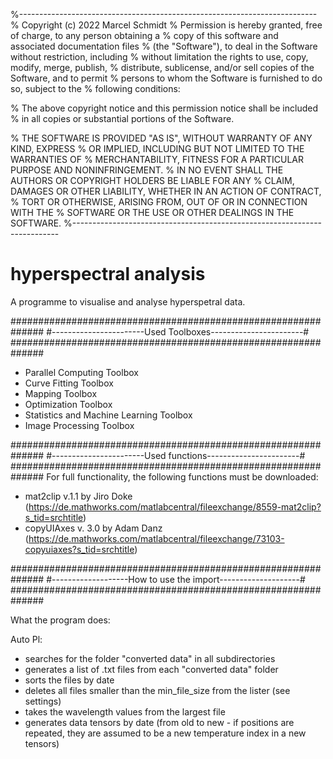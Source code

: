 %--------------------------------------------------------------------------
% Copyright (c) 2022 Marcel Schmidt
% Permission is hereby granted, free of charge, to any person obtaining a
% copy of this software and associated documentation files
% (the "Software"), to deal in the Software without restriction, including
% without limitation the rights to use, copy, modify, merge, publish,
% distribute, sublicense, and/or sell copies of the Software, and to permit
% persons to whom the Software is furnished to do so, subject to the
% following conditions: 

% The above copyright notice and this permission notice shall be included
% in all copies or substantial portions of the Software. 

% THE SOFTWARE IS PROVIDED "AS IS", WITHOUT WARRANTY OF ANY KIND, EXPRESS
% OR IMPLIED, INCLUDING BUT NOT LIMITED TO THE WARRANTIES OF
% MERCHANTABILITY, FITNESS FOR A PARTICULAR PURPOSE AND NONINFRINGEMENT. 
% IN NO EVENT SHALL THE AUTHORS OR COPYRIGHT HOLDERS BE LIABLE FOR ANY
% CLAIM, DAMAGES OR OTHER LIABILITY, WHETHER IN AN ACTION OF CONTRACT, 
% TORT OR OTHERWISE, ARISING FROM, OUT OF OR IN CONNECTION WITH THE
% SOFTWARE OR THE USE OR OTHER DEALINGS IN THE SOFTWARE.
%--------------------------------------------------------------------------

# hyperspectral analysis
 A programme to visualise and analyse hyperspetral data.

##############################################################
#-----------------------Used Toolboxes-----------------------#
##############################################################

- Parallel Computing Toolbox
- Curve Fitting Toolbox
- Mapping Toolbox
- Optimization Toolbox
- Statistics and Machine Learning Toolbox
- Image Processing Toolbox

##############################################################
#-----------------------Used functions-----------------------#
##############################################################
For full functionality, the following functions must be downloaded:
- mat2clip v.1.1 by Jiro Doke (https://de.mathworks.com/matlabcentral/fileexchange/8559-mat2clip?s_tid=srchtitle)
- copyUIAxes v. 3.0 by Adam Danz (https://de.mathworks.com/matlabcentral/fileexchange/73103-copyuiaxes?s_tid=srchtitle) 

##############################################################
#-------------------How to use the import--------------------#
##############################################################

What the program does:

Auto Pl:
- searches for the folder "converted data" in all subdirectories
- generates a list of .txt files from each "converted data" folder
- sorts the files by date
- deletes all files smaller than the min_file_size from the lister 
(see settings)
- takes the wavelength values from the largest file
- generates data tensors by date (from old to new - if positions
are repeated, they are assumed to be a new temperature index in
a new tensors)
